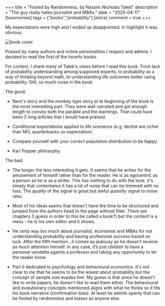 +++
title = "Fooled by Randomness, by Nassim Nicholas Taleb"
description = "The guy really hates journalist and MBAs."
date = "2025-04-11"
[taxonomies]
tags = ["books","probability"]
[extra]
comment = true
+++

My expectations were high and I ended up disappointed. In highlight it was obvious. 

![book cover](https://m.media-amazon.com/images/I/51k+ZO5K1mL._SY522_.jpg)


Praised by many authors and online personalities I respect and admire, I decided to read the first of the Incerto books. 

For context, I share many of Taleb's views before I read this book. From lack of probability understanding among supposed experts, to probability as a way of thinking beyond math, to understanding life outcomes better using probability. Still, so much noise in the book. 

The good: 

- Nero's story and the monkey type story at te beginning of the book is the most interesting part.  They were well narrated and got enough length to convey both the parable and the learnings. That could have been 2 long articles that I would have praised. 

- Conditional expectations applied to life scenarios (e.g. dentist are richer than NFL quarterbacks on expectation). 

- Compare yourself with your correct population distribution to be happy. 

- Karl Popper philosophy.


The bad: 

- The longer the less interesting it gets. It seems that he writes for the amusement of himself rather than for the reader. He is as egocentric as a person as he is as a writer. This has nothing to do with the tone, it's simply that contentwise it has a lot of noise that can be trimmed with no loss. The *quality* of the signal is great but awful *quantity* signal to noise ratio. 

- Most of his ideas seems that doesn't have the time to be structured and jumped from the authors head to the page without filter. There are chapters (I guess in order to this be called a book?) but the content is a mess - he is his own editor and it shows. 

- He rants way too much about journalist, economist and MBAs for not understanding probability and  having profesional success based on luck. After the fifth mention...it comes as jealousy as he doesn't receive as much attention himself. In any case, it’s just childish to have a personal vendetta againts a profesion and taking any opportunity to let the reader know.

- Part II dedicated to psychology and behavioural economics. It's not clear to me that he seems to be the wisest about probability but the concept of sample size evades him. My guess is that since he doesn't like to write papers, he doesn't like to read them either. The behavioural and evolutionary concepts mentioned aligns with what he thinks so it fits his book narrative (confirmation bias).  At least he admits openly that can be fooled by randomness and biases as anyone else.
